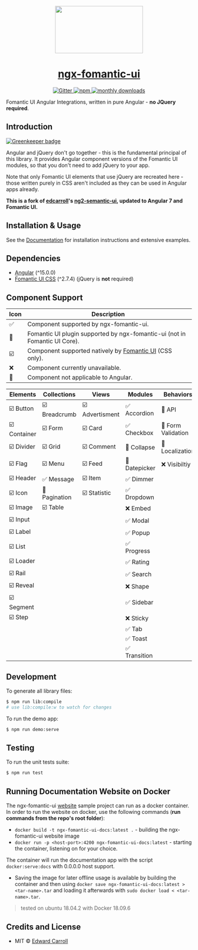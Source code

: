 <!-- Logo -->
<p align="center">
  <a href="https://ngx-fomantic-ui.github.io/ngx-fomantic-ui/">
    <img height="128" width="238" src="https://raw.githubusercontent.com/ngx-fomantic-ui/ngx-fomantic-ui/master/projects/ngx-fomantic-ui-docs/src/assets/logo.png">
  </a>
</p>

<!-- Name -->
<h1 align="center">
  <a href="https://ngx-fomantic-ui.github.io/ngx-fomantic-ui">ngx-fomantic-ui</a>
</h1>

<!-- Badges -->
<p align="center">
  <a href="https://gitter.im/ngx-fomantic-ui/development">
    <img alt="Gitter" src="https://img.shields.io/gitter/room/ng2-semantic-ui/Lobby.js.svg?style=flat-square" />
  </a>
  <a href="https://www.npmjs.com/package/ngx-fomantic-ui">
    <img alt="npm" src="https://img.shields.io/npm/v/ngx-fomantic-ui.svg?style=flat-square" />
  </a>
  <a href="https://www.npmjs.com/package/ngx-fomantic-ui">
    <img alt="monthly downloads" src="https://img.shields.io/npm/dm/ngx-fomantic-ui.svg?style=flat-square" />
  </a>
</p>

Fomantic UI Angular Integrations, written in pure Angular - **no JQuery required**.

## Introduction

[![Greenkeeper badge](https://badges.greenkeeper.io/ngx-fomantic-ui/ngx-fomantic-ui.svg)](https://greenkeeper.io/)

Angular and jQuery don't go together - this is the fundamental principal of this library. It provides Angular component versions of the Fomantic UI modules, so that you don't need to add jQuery to your app.

Note that only Fomantic UI elements that use jQuery are recreated here - those written purely in CSS aren't included as they can be used in Angular apps already.

**This is a fork of [edcarroll](https://github.com/edcarroll)'s [ng2-semantic-ui](https://github.com/edcarroll/ng2-semantic-ui), updated to Angular 7 and Fomantic UI.**

## Installation & Usage

See the [Documentation](https://ngx-fomantic-ui.github.io/ngx-fomantic-ui) for installation instructions and extensive examples.

## Dependencies

* [Angular](https://angular.io) (^15.0.0)
* [Fomantic UI CSS](http://fomantic-ui.com/) (^2.7.4) (jQuery is **not** required)

## Component Support

|           Icon          |                                      Description                                    |
|-------------------------|-------------------------------------------------------------------------------------|
| :white_check_mark:      | Component supported by ngx-fomantic-ui.                                             |
| :rocket:                | Fomantic UI plugin supported by ngx-fomantic-ui (not in Fomantic UI Core).          |
| :ballot_box_with_check: | Component supported natively by [Fomantic UI](https://fomantic-ui.com/) (CSS only). |
| :x:                     | Component currently unavailable.                                                    |
| :no_entry_sign:         | Component not applicable to Angular.                                                |

|              Elements              |            Collections             |                   Views                  |              Modules              |              Behaviors              |
|------------------------------------|------------------------------------|------------------------------------------|-----------------------------------|-------------------------------------|
| :ballot_box_with_check: Button     | :ballot_box_with_check: Breadcrumb | :ballot_box_with_check: Advertisment     | :white_check_mark: Accordion      | :no_entry_sign: API                 |
| :ballot_box_with_check: Container  | :ballot_box_with_check: Form       | :ballot_box_with_check: Card             | :white_check_mark: Checkbox       | :no_entry_sign: Form Validation     |
| :ballot_box_with_check: Divider    | :ballot_box_with_check: Grid       | :ballot_box_with_check: Comment          | :rocket: Collapse                 | :rocket: Localization               |
| :ballot_box_with_check: Flag       | :ballot_box_with_check: Menu       | :ballot_box_with_check: Feed             | :rocket: Datepicker               | :x: Visibiltiy                      |
| :ballot_box_with_check: Header     | :white_check_mark: Message         | :ballot_box_with_check: Item             | :white_check_mark: Dimmer         |                                     |
| :ballot_box_with_check: Icon       | :rocket: Pagination                | :ballot_box_with_check: Statistic        | :white_check_mark: Dropdown       |                                     |
| :ballot_box_with_check: Image      | :ballot_box_with_check: Table      |                                          | :x: Embed                         |                                     |
| :ballot_box_with_check: Input      |                                    |                                          | :white_check_mark: Modal          |                                     |
| :ballot_box_with_check: Label      |                                    |                                          | :white_check_mark: Popup          |                                     |
| :ballot_box_with_check: List       |                                    |                                          | :white_check_mark: Progress       |                                     |
| :ballot_box_with_check: Loader     |                                    |                                          | :white_check_mark: Rating         |                                     |
| :ballot_box_with_check: Rail       |                                    |                                          | :white_check_mark: Search         |                                     |
| :ballot_box_with_check: Reveal     |                                    |                                          | :x: Shape                         |                                     |
| :ballot_box_with_check: Segment    |                                    |                                          | :white_check_mark: Sidebar        |                                     |
| :ballot_box_with_check: Step       |                                    |                                          | :x: Sticky                        |                                     |
|                                    |                                    |                                          | :white_check_mark: Tab            |                                     |
|                                    |                                    |                                          | :white_check_mark: Toast          |                                     |
|                                    |                                    |                                          | :white_check_mark: Transition     |                                     |

## Development

To generate all library files:

```bash
$ npm run lib:compile
# use lib:compile:w to watch for changes
```

To run the demo app:
```bash
$ npm run demo:serve
```

## Testing

To run the unit tests suite:
```bash
$ npm run test
```

## Running Documentation Website on Docker

The ngx-fomantic-ui [website](https://ngx-fomantic-ui.netlify.com/#/getting-started) sample project can run as a docker container.
In order to run the website on docker, use the following commands (**run commands from the repo's root folder**):
* `docker build -t ngx-fomantic-ui-docs:latest .` - building the ngx-fomantic-ui website image
* `docker run -p <host-port>:4200 ngx-fomantic-ui-docs:latest` - starting the container, listening on *<host-port>* for your choice.

The container will run the documentation app with the script `docker:serve:docs` with 0.0.0.0 host support.
* Saving the image for later offline usage is available by building the container and then using `docker save ngx-fomantic-ui-docs:latest > <tar-name>.tar`
and loading it afterwards with `sudo docker load < <tar-name>.tar`.
> tested on ubuntu 18.04.2 with Docker 18.09.6

## Credits and License

* MIT © [Edward Carroll](https://github.com/edcarroll)
